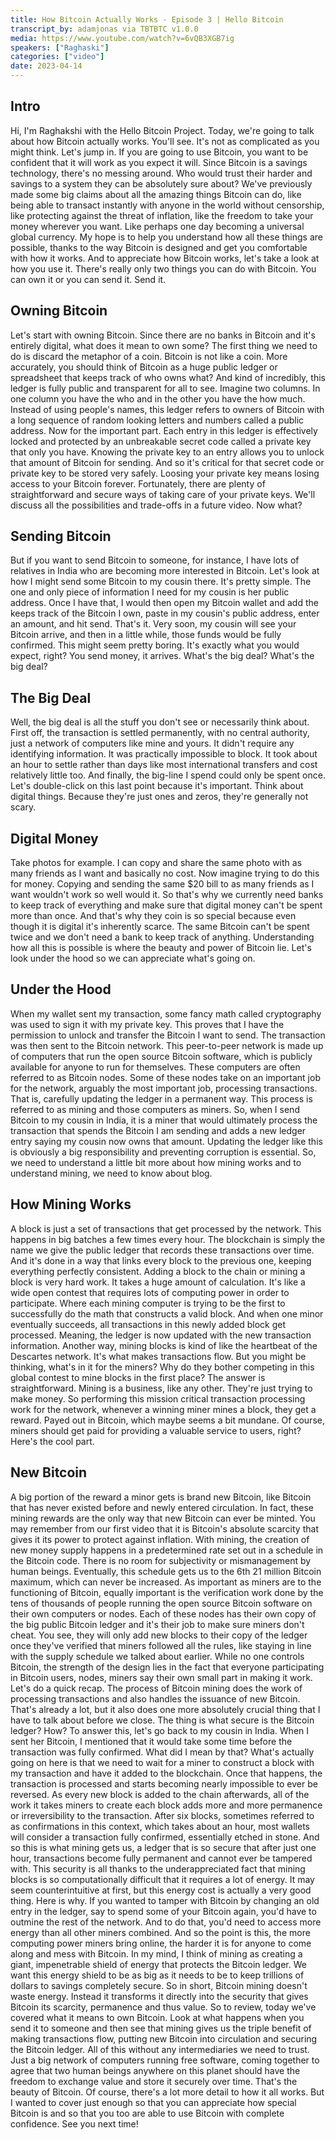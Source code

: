 ```yaml
---
title: How Bitcoin Actually Works - Episode 3 | Hello Bitcoin
transcript_by: adamjonas via TBTBTC v1.0.0
media: https://www.youtube.com/watch?v=6vQB3XGB7ig
speakers: ["Raghaski"]
categories: ["video"]
date: 2023-04-14
---
```


## Intro

Hi, I'm Raghakshi with the Hello Bitcoin Project. Today, we're going to talk about how Bitcoin actually works. You'll see. It's not as complicated as you might think. Let's jump in. If you are going to use Bitcoin, you want to be confident that it will work as you expect it will. Since Bitcoin is a savings technology, there's no messing around. Who would trust their harder and savings to a system they can be absolutely sure about? We've previously made some big claims about all the amazing things Bitcoin can do, like being able to transact instantly with anyone in the world without censorship, like protecting against the threat of inflation, like the freedom to take your money wherever you want. Like perhaps one day becoming a universal global currency. My hope is to help you understand how all these things are possible, thanks to the way Bitcoin is designed and get you comfortable with how it works. And to appreciate how Bitcoin works, let's take a look at how you use it. There's really only two things you can do with Bitcoin. You can own it or you can send it. Send it.

## Owning Bitcoin

 Let's start with owning Bitcoin. Since there are no banks in Bitcoin and it's entirely digital, what does it mean to own some? The first thing we need to do is discard the metaphor of a coin. Bitcoin is not like a coin. More accurately, you should think of Bitcoin as a huge public ledger or spreadsheet that keeps track of who owns what? And kind of incredibly, this ledger is fully public and transparent for all to see. Imagine two columns. In one column you have the who and in the other you have the how much. Instead of using people's names, this ledger refers to owners of Bitcoin with a long sequence of random looking letters and numbers called a public address. Now for the important part. Each entry in this ledger is effectively locked and protected by an unbreakable secret code called a private key that only you have. Knowing the private key to an entry allows you to unlock that amount of Bitcoin for sending. And so it's critical for that secret code or private key to be stored very safely. Loosing your private key means losing access to your Bitcoin forever. Fortunately, there are plenty of straightforward and secure ways of taking care of your private keys. We'll discuss all the possibilities and trade-offs in a future video. Now what?

## Sending Bitcoin

 But if you want to send Bitcoin to someone, for instance, I have lots of relatives in India who are becoming more interested in Bitcoin. Let's look at how I might send some Bitcoin to my cousin there. It's pretty simple. The one and only piece of information I need for my cousin is her public address. Once I have that, I would then open my Bitcoin wallet and add the keeps track of the Bitcoin I own, paste in my cousin's public address, enter an amount, and hit send. That's it. Very soon, my cousin will see your Bitcoin arrive, and then in a little while, those funds would be fully confirmed. This might seem pretty boring. It's exactly what you would expect, right? You send money, it arrives. What's the big deal? What's the big deal?

## The Big Deal

 Well, the big deal is all the stuff you don't see or necessarily think about. First off, the transaction is settled permanently, with no central authority, just a network of computers like mine and yours. It didn't require any identifying information. It was practically impossible to block. It took about an hour to settle rather than days like most international transfers and cost relatively little too. And finally, the big-line I spend could only be spent once. Let's double-click on this last point because it's important. Think about digital things. Because they're just ones and zeros, they're generally not scary.

## Digital Money

 Take photos for example. I can copy and share the same photo with as many friends as I want and basically no cost. Now imagine trying to do this for money. Copying and sending the same $20 bill to as many friends as I want wouldn't work so well would it. So that's why we currently need banks to keep track of everything and make sure that digital money can't be spent more than once. And that's why they coin is so special because even though it is digital it's inherently scarce. The same Bitcoin can't be spent twice and we don't need a bank to keep track of anything. Understanding how all this is possible is where the beauty and power of Bitcoin lie. Let's look under the hood so we can appreciate what's going on.

## Under the Hood

 When my wallet sent my transaction, some fancy math called cryptography was used to sign it with my private key. This proves that I have the permission to unlock and transfer the Bitcoin I want to send. The transaction was then sent to the Bitcoin network. This peer-to-peer network is made up of computers that run the open source Bitcoin software, which is publicly available for anyone to run for themselves. These computers are often referred to as Bitcoin nodes. Some of these nodes take on an important job for the network, arguably the most important job, processing transactions. That is, carefully updating the ledger in a permanent way. This process is referred to as mining and those computers as miners. So, when I send Bitcoin to my cousin in India, it is a miner that would ultimately process the transaction that spends the Bitcoin I am sending and adds a new ledger entry saying my cousin now owns that amount. Updating the ledger like this is obviously a big responsibility and preventing corruption is essential. So, we need to understand a little bit more about how mining works and to understand mining, we need to know about blog.

## How Mining Works

 A block is just a set of transactions that get processed by the network. This happens in big batches a few times every hour. The blockchain is simply the name we give the public ledger that records these transactions over time. And it's done in a way that links every block to the previous one, keeping everything perfectly consistent. Adding a block to the chain or mining a block is very hard work. It takes a huge amount of calculation. It's like a wide open contest that requires lots of computing power in order to participate. Where each mining computer is trying to be the first to successfully do the math that constructs a valid block. And when one minor eventually succeeds, all transactions in this newly added block get processed. Meaning, the ledger is now updated with the new transaction information. Another way, mining blocks is kind of like the heartbeat of the Descartes network. It's what makes transactions flow. But you might be thinking, what's in it for the miners? Why do they bother competing in this global contest to mine blocks in the first place? The answer is straightforward. Mining is a business, like any other. They're just trying to make money. So performing this mission critical transaction processing work for the network, whenever a winning miner mines a block, they get a reward. Payed out in Bitcoin, which maybe seems a bit mundane. Of course, miners should get paid for providing a valuable service to users, right? Here's the cool part.

## New Bitcoin

 A big portion of the reward a minor gets is brand new Bitcoin, like Bitcoin that has never existed before and newly entered circulation. In fact, these mining rewards are the only way that new Bitcoin can ever be minted. You may remember from our first video that it is Bitcoin's absolute scarcity that gives it its power to protect against inflation. With mining, the creation of new money supply happens in a predetermined rate set out in a schedule in the Bitcoin code. There is no room for subjectivity or mismanagement by human beings. Eventually, this schedule gets us to the 6th 21 million Bitcoin maximum, which can never be increased. As important as miners are to the functioning of Bitcoin, equally important is the verification work done by the tens of thousands of people running the open source Bitcoin software on their own computers or nodes. Each of these nodes has their own copy of the big public Bitcoin ledger and it's their job to make sure miners don't cheat. You see, they will only add new blocks to their copy of the ledger once they've verified that miners followed all the rules, like staying in line with the supply schedule we talked about earlier. While no one controls Bitcoin, the strength of the design lies in the fact that everyone participating in Bitcoin users, nodes, miners say their own small part in making it work. Let's do a quick recap. The process of Bitcoin mining does the work of processing transactions and also handles the issuance of new Bitcoin. That's already a lot, but it also does one more absolutely crucial thing that I have to talk about before we close. The thing is what secure is the Bitcoin ledger? How? To answer this, let's go back to my cousin in India. When I sent her Bitcoin, I mentioned that it would take some time before the transaction was fully confirmed. What did I mean by that? What's actually going on here is that we need to wait for a miner to construct a block with my transaction and have it added to the blockchain. Once that happens, the transaction is processed and starts becoming nearly impossible to ever be reversed. As every new block is added to the chain afterwards, all of the work it takes miners to create each block adds more and more permanence or irreversibility to the transaction. After six blocks, sometimes referred to as confirmations in this context, which takes about an hour, most wallets will consider a transaction fully confirmed, essentially etched in stone. And so this is what mining gets us, a ledger that is so secure that after just one hour, transactions become fully permanent and cannot ever be tampered with. This security is all thanks to the underappreciated fact that mining blocks is so computationally difficult that it requires a lot of energy. It may seem counterintuitive at first, but this energy cost is actually a very good thing. Here is why. If you wanted to tamper with Bitcoin by changing an old entry in the ledger, say to spend some of your Bitcoin again, you'd have to outmine the rest of the network. And to do that, you'd need to access more energy than all other miners combined. And so the point is this, the more computing power miners bring online, the harder it is for anyone to come along and mess with Bitcoin. In my mind, I think of mining as creating a giant, impenetrable shield of energy that protects the Bitcoin ledger. We want this energy shield to be as big as it needs to be to keep trillions of dollars to savings completely secure. So in short, Bitcoin mining doesn't waste energy. Instead it transforms it directly into the security that gives Bitcoin its scarcity, permanence and thus value. So to review, today we've covered what it means to own Bitcoin. Look at what happens when you send it to someone and then see that mining gives us the triple benefit of making transactions flow, putting new Bitcoin into circulation and securing the Bitcoin ledger. All of this without any intermediaries we need to trust. Just a big network of computers running free software, coming together to agree that two human beings anywhere on this planet should have the freedom to exchange value and store it securely over time. That's the beauty of Bitcoin. Of course, there's a lot more detail to how it all works. But I wanted to cover just enough so that you can appreciate how special Bitcoin is and so that you too are able to use Bitcoin with complete confidence. See you next time!


